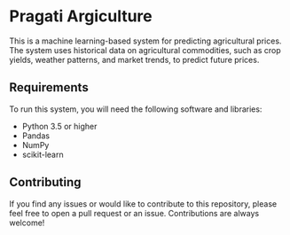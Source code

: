 
# Pragati Argiculture

This is a machine learning-based system for predicting agricultural prices. The system uses historical data on agricultural commodities, such as crop yields, weather patterns, and market trends, to predict future prices.
## Requirements
To run this system, you will need the following software and libraries:

* Python 3.5 or higher
* Pandas
* NumPy
* scikit-learn
## Contributing

If you find any issues or would like to contribute to this repository, please feel free to open a pull request or an issue. Contributions are always welcome!

